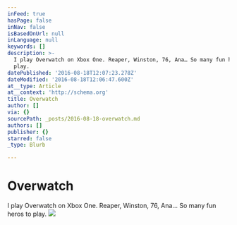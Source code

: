 ```yaml
---
inFeed: true
hasPage: false
inNav: false
isBasedOnUrl: null
inLanguage: null
keywords: []
description: >-
  I play Overwatch on Xbox One. Reaper, Winston, 76, Ana… So many fun heros to
  play.
datePublished: '2016-08-18T12:07:23.278Z'
dateModified: '2016-08-18T12:06:47.600Z'
at__type: Article
at__context: 'http://schema.org'
title: Overwatch
author: []
via: {}
sourcePath: _posts/2016-08-18-overwatch.md
authors: []
publisher: {}
starred: false
_type: Blurb

---
```

# Overwatch

I play Overwatch on Xbox One. Reaper, Winston, 76, Ana... So many fun heros to play.
![](https://the-grid-user-content.s3-us-west-2.amazonaws.com/0ad51b28-ad19-4f3c-9a12-08299f6507f2.png)